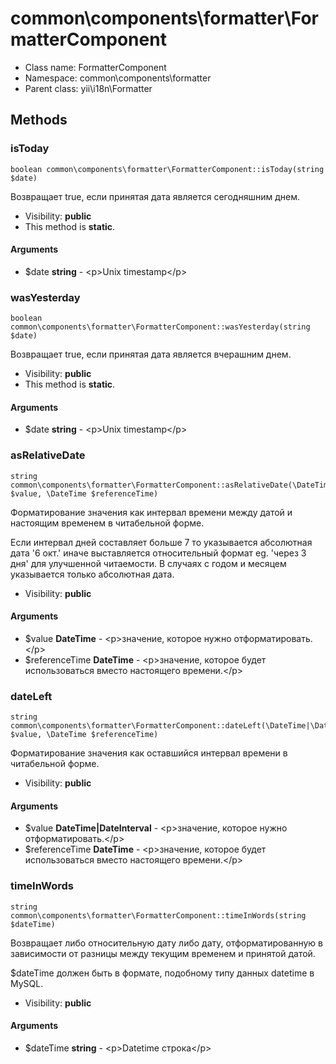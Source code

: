 common\components\formatter\FormatterComponent
===============






* Class name: FormatterComponent
* Namespace: common\components\formatter
* Parent class: yii\i18n\Formatter







Methods
-------


### isToday

    boolean common\components\formatter\FormatterComponent::isToday(string $date)

Возвращает true, если принятая дата является сегодняшним днем.



* Visibility: **public**
* This method is **static**.


#### Arguments
* $date **string** - &lt;p&gt;Unix timestamp&lt;/p&gt;



### wasYesterday

    boolean common\components\formatter\FormatterComponent::wasYesterday(string $date)

Возвращает true, если принятая дата является вчерашним днем.



* Visibility: **public**
* This method is **static**.


#### Arguments
* $date **string** - &lt;p&gt;Unix timestamp&lt;/p&gt;



### asRelativeDate

    string common\components\formatter\FormatterComponent::asRelativeDate(\DateTime $value, \DateTime $referenceTime)

Форматирование значения как интервал времени между датой и настоящим временем в читабельной форме.

Если интервал дней составляет больше 7 то указывается абсолютная дата '6 окт.' иначе выставляется
относительный формат eg. 'через 3 дня' для улучшенной читаемости.
В случаях с годом и месяцем указывается только абсолютная дата.

* Visibility: **public**


#### Arguments
* $value **DateTime** - &lt;p&gt;значение, которое нужно отформатировать.&lt;/p&gt;
* $referenceTime **DateTime** - &lt;p&gt;значение, которое будет использоваться вместо настоящего времени.&lt;/p&gt;



### dateLeft

    string common\components\formatter\FormatterComponent::dateLeft(\DateTime|\DateInterval $value, \DateTime $referenceTime)

Форматирование значения как оставшийся интервал времени в читабельной форме.



* Visibility: **public**


#### Arguments
* $value **DateTime|DateInterval** - &lt;p&gt;значение, которое нужно отформатировать.&lt;/p&gt;
* $referenceTime **DateTime** - &lt;p&gt;значение, которое будет использоваться вместо настоящего времени.&lt;/p&gt;



### timeInWords

    string common\components\formatter\FormatterComponent::timeInWords(string $dateTime)

Возвращает либо относительную дату либо дату, отформатированную в зависимости
от разницы между текущим временем и принятой датой.

$dateTime должен быть в формате, подобному типу данных datetime в MySQL.

* Visibility: **public**


#### Arguments
* $dateTime **string** - &lt;p&gt;Datetime строка&lt;/p&gt;

